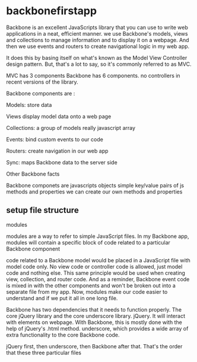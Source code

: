 # backbonefirstapp

Backbone is an excellent JavaScripts library that you can use to write web applications in a neat, efficient manner. we  use Backbone's models, views and collections to manage  information and to display it on a webpage. And then we use events and routers to create navigational logic in my web app.

 It does this by basing itself on what's known as the Model View Controller design pattern. But, that's a lot to say, so it's commonly referred to as MVC.

 MVC has 3 components Backbone has 6 components.
 no controllers in recent versions of the library.


 Backbone components are :

 Models: store data 

 Views display model data onto a web page

 Collections: a group of models really javascript 		array

 Events: bind custom events to our code 

 Routers: create navigation in our web app


 Sync: maps Backbone data to the server side

 Other Backbone facts

 Backbone componets are javascripts objects
 simple key/value pairs of js methods and properties 
 we can create our own methods and properties 

 setup file structure
 ------------------
 modules

  modules are a way to refer to simple JavaScript files. In my Backbone app, modules will contain a specific block of code related to a particular Backbone component

  code related to a Backbone model would be placed in a JavaScript file with model code only. No view code or controller code is allowed, just model code and nothing else. This same principle would be used when creating view, collection, and router code. And as a reminder, Backbone event code is mixed in with the other components and won't be broken out into a separate file from my app. Now, modules make our code easier to understand and if we put it all in one long file.

  <script src="js/libs/jquery-3.2.0.min.js"></script> 
  <script src="js/libs/underscore-min.js"></script> 
  <script src="js/libs/backbone-min.js"></script> 

Backbone has two dependencies that it needs to function properly. The core jQuery library and the core underscore library.  jQuery. It will  interact with elements on  webpage. With Backbone, this is mostly done with the help of jQuery's .html method. underscore, which provides a wide array of extra functionality to the core Backbone code.



 jQuery first, then underscore, then Backbone after that. That's the order that these three particular files




